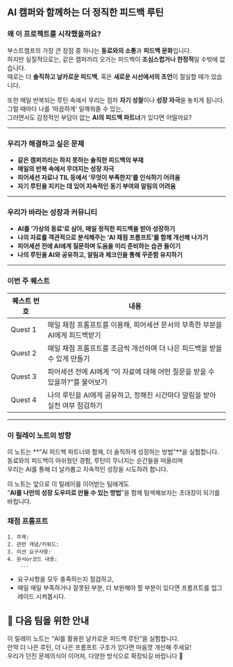 ## AI 캠퍼와 함께하는 더 정직한 피드백 루틴

### 왜 이 프로젝트를 시작했을까요?

부스트캠프의 가장 큰 장점 중 하나는 **동료와의 소통**과 **피드백 문화**입니다.  
하지만 실질적으로는, 같은 캠퍼끼리 오가는 피드백이 **조심스럽거나 한정적**일 수밖에 없습니다.  
때로는 더 **솔직하고 날카로운 피드백**, 혹은 **새로운 시선에서의 조언**이 절실할 때가 있습니다.

또한 매일 반복되는 루틴 속에서 우리는 점차 **자기 성찰**이나 **성장 자극**을 놓치게 됩니다.  
그럴 때마다 나를 ‘따끔하게’ 일깨워줄 수 있는,  
그러면서도 감정적인 부담이 없는 **AI의 피드백 파트너**가 있다면 어떨까요?

---

### 우리가 해결하고 싶은 문제

- **같은 캠퍼끼리는 하지 못하는 솔직한 피드백의 부재**
- **매일의 반복 속에서 무뎌지는 성장 자극**
- **피어세션 자료나 TIL 등에서 ‘무엇이 부족한지’를 인식하기 어려움**
- **자기 루틴을 지키는 데 있어 지속적인 동기 부여와 알림의 어려움**

---

### 우리가 바라는 성장과 커뮤니티

- **AI를 ‘가상의 동료’로 삼아, 매일 정직한 피드백을 받아 성장하기**
- **나의 자료를 객관적으로 분석해주는 ‘AI 채점 프롬프트’를 함께 개선해 나가기**
- **피어세션 전에 AI에게 질문하며 도움을 미리 준비하는 습관 들이기**
- **나의 루틴을 AI와 공유하고, 알림과 체크인을 통해 꾸준함 유지하기**

---

### 이번 주 퀘스트

| 퀘스트 번호 | 내용                                                                         |
| ----------- | ---------------------------------------------------------------------------- |
| Quest 1     | 매일 채점 프롬프트를 이용해, 피어세션 문서의 부족한 부분을 AI에게 피드백받기 |
| Quest 2     | 매일 채점 프롬프트를 조금씩 개선하며 더 나은 피드백을 받을 수 있게 만들기    |
| Quest 3     | 피어세션 전에 AI에게 “이 자료에 대해 어떤 질문을 받을 수 있을까?”를 물어보기 |
| Quest 4     | 나의 루틴을 AI에게 공유하고, 정해진 시간마다 알림을 받아 실천 여부 점검하기  |

---

### 이 릴레이 노트의 방향

이 노트는 **"AI 피드백 파트너와 함께, 더 솔직하게 성장하는 방법"**을 실험합니다.  
동료와의 피드백이 아쉬웠던 경험, 루틴이 무너지는 순간들을 떠올리며  
우리는 AI를 통해 더 날카롭고 지속적인 성장을 시도하려 합니다.

이 노트는 앞으로 이 릴레이를 이어받는 팀에게도  
“**AI를 나만의 성장 도우미로 만들 수 있는 방법**”을 함께 탐색해보자는 초대장이 되기를 바랍니다.

### 채점 프롬프트

```
1. 주제:
2. 관련 개념/키워드:
3. 미션 요구사항:
4. 문서or코드 내용:
    ...
```

- 요구사항을 모두 충족하는지 점검하고,
- 매일 매일 부족하거나 잘못된 부분, 더 보완해야 할 부분이 있다면 프롬프트를 업그레이드 시켜봅시다.

## 🔁 다음 팀을 위한 안내

이 릴레이 노트는 “AI를 활용한 날카로운 피드백 루틴”을 실험합니다.  
만약 더 나은 루틴, 더 나은 프롬프트 구조가 있다면 마음껏 개선해 주세요!  
우리가 던진 문제의식이 이어져, 다양한 방식으로 확장되길 바랍니다 🙌
